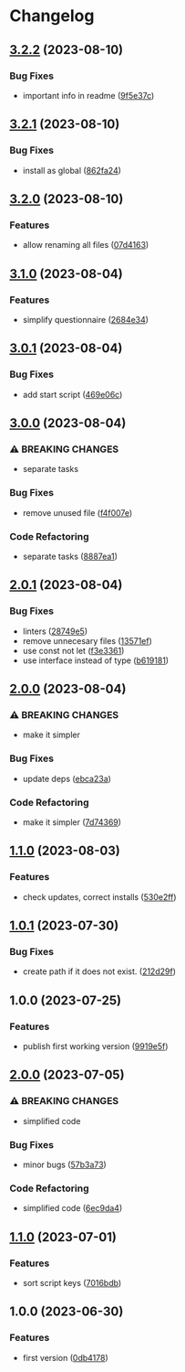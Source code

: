 # Changelog

## [3.2.2](https://github.com/santimirandarp/ts-migration-helper/compare/v3.2.1...v3.2.2) (2023-08-10)


### Bug Fixes

* important info in readme ([9f5e37c](https://github.com/santimirandarp/ts-migration-helper/commit/9f5e37cc482522db14134a069990e46f6904f0c5))

## [3.2.1](https://github.com/santimirandarp/ts-migration-helper/compare/v3.2.0...v3.2.1) (2023-08-10)


### Bug Fixes

* install as global ([862fa24](https://github.com/santimirandarp/ts-migration-helper/commit/862fa2461f4da22648b6a369b675cf66b3bd766a))

## [3.2.0](https://github.com/santimirandarp/ts-migration-helper/compare/v3.1.0...v3.2.0) (2023-08-10)


### Features

* allow renaming all files ([07d4163](https://github.com/santimirandarp/ts-migration-helper/commit/07d4163cf62a1af4e0c01867658aa5f5bd1fc763))

## [3.1.0](https://github.com/santimirandarp/ts-migration-helper/compare/v3.0.1...v3.1.0) (2023-08-04)


### Features

* simplify questionnaire ([2684e34](https://github.com/santimirandarp/ts-migration-helper/commit/2684e34a4e5b0cc37911e95e15132456a2dfed47))

## [3.0.1](https://github.com/santimirandarp/ts-migration-helper/compare/v3.0.0...v3.0.1) (2023-08-04)


### Bug Fixes

* add start script ([469e06c](https://github.com/santimirandarp/ts-migration-helper/commit/469e06c0e0b1f2c78f2e6bb056165ab367507725))

## [3.0.0](https://github.com/santimirandarp/ts-migration-helper/compare/v2.0.1...v3.0.0) (2023-08-04)


### ⚠ BREAKING CHANGES

* separate tasks

### Bug Fixes

* remove unused file ([f4f007e](https://github.com/santimirandarp/ts-migration-helper/commit/f4f007ebb84fc5c7709470c39b298e0dc3d1adc6))


### Code Refactoring

* separate tasks ([8887ea1](https://github.com/santimirandarp/ts-migration-helper/commit/8887ea1dd8a1f76d5f519ed12ae9c1a44730b950))

## [2.0.1](https://github.com/santimirandarp/ts-migration-helper/compare/v2.0.0...v2.0.1) (2023-08-04)


### Bug Fixes

* linters ([28749e5](https://github.com/santimirandarp/ts-migration-helper/commit/28749e52e5c40a6e01e5c9a50f7418179f64b63e))
* remove unnecesary files ([13571ef](https://github.com/santimirandarp/ts-migration-helper/commit/13571efb82a25becf208137a701221d86cf34fb5))
* use const not let ([f3e3361](https://github.com/santimirandarp/ts-migration-helper/commit/f3e33619a3533b36989092b96c81e680c8e85c25))
* use interface instead of type ([b619181](https://github.com/santimirandarp/ts-migration-helper/commit/b619181902074fbe0af877a3b831b50ead82b9d9))

## [2.0.0](https://github.com/santimirandarp/ts-migration-helper/compare/v1.1.0...v2.0.0) (2023-08-04)


### ⚠ BREAKING CHANGES

* make it simpler

### Bug Fixes

* update deps ([ebca23a](https://github.com/santimirandarp/ts-migration-helper/commit/ebca23a645a15e75ce5970be6453548f5ecc0fa3))


### Code Refactoring

* make it simpler ([7d74369](https://github.com/santimirandarp/ts-migration-helper/commit/7d74369204b4e769f7d40fdde989420965c136fa))

## [1.1.0](https://github.com/santimirandarp/ts-migration-helper/compare/v1.0.1...v1.1.0) (2023-08-03)


### Features

* check updates, correct installs ([530e2ff](https://github.com/santimirandarp/ts-migration-helper/commit/530e2ff8d28aa1f60b91fb39c5c660ca4ca2a27c))

## [1.0.1](https://github.com/santimirandarp/ts-migration-helper/compare/v1.0.0...v1.0.1) (2023-07-30)


### Bug Fixes

* create path if it does not exist. ([212d29f](https://github.com/santimirandarp/ts-migration-helper/commit/212d29f6734378fd61cf67ca03e078badd5f381e))

## 1.0.0 (2023-07-25)


### Features

* publish first working version ([9919e5f](https://github.com/santimirandarp/ts-migration-helper/commit/9919e5f935e96b967b4b90e1cface58456d9f689))

## [2.0.0](https://github.com/santimirandarp/ts-migration-helper/compare/v1.1.0...v2.0.0) (2023-07-05)


### ⚠ BREAKING CHANGES

* simplified code

### Bug Fixes

* minor bugs ([57b3a73](https://github.com/santimirandarp/ts-migration-helper/commit/57b3a73b609273444242f217ceb906c4701a36f7))


### Code Refactoring

* simplified code ([6ec9da4](https://github.com/santimirandarp/ts-migration-helper/commit/6ec9da46d90641ea30661f79320e00900f55e51c))

## [1.1.0](https://github.com/santimirandarp/ts-migration-helper/compare/v1.0.0...v1.1.0) (2023-07-01)


### Features

* sort script keys ([7016bdb](https://github.com/santimirandarp/ts-migration-helper/commit/7016bdb09e7f9e5fec94af8f1c66d2aad0a8100a))

## 1.0.0 (2023-06-30)


### Features

* first version ([0db4178](https://github.com/santimirandarp/ts-migration-helper/commit/0db41784d8c60b208c72f9f351751526f2bc729a))

